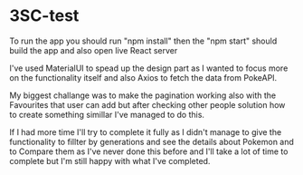 # 3SC-test

To run the app you should run "npm install" then the "npm start" should build the app and also open live React server

I've used MaterialUI to spead up the design part as I wanted to focus more on the functionality itself and also Axios to fetch the data from PokeAPI.

My biggest challange was to make the pagination working also with the Favourites that user can add but after checking other people solution how to create something simillar I've managed to do this.

If I had more time I'll try to complete it fully as I didn't manage to give the functionality to fillter by generations and see the details about Pokemon and to Compare them as I've never done this before and I'll take a lot of time to complete but I'm still happy with what I've completed.
